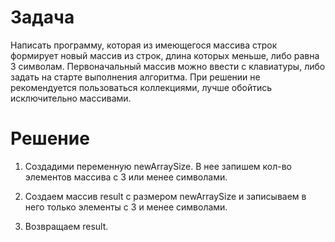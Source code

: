 # Задача

Написать программу, которая из имеющегося массива строк формирует новый массив из строк, длина которых меньше, либо равна 3 символам. Первоначальный массив можно ввести с клавиатуры, либо задать на старте выполнения алгоритма. При решении не рекомендуется пользоваться коллекциями, лучше обойтись исключительно массивами.

# Решение

1. Создадими переменную newArraySize. В нее запишем кол-во элементов массива с 3 или менее символами.

2. Создаем массив result с размером newArraySize и записываем в него только элементы с 3 и менее символами.

3. Возвращаем result.
